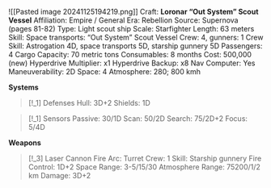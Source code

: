 ![[Pasted image 20241125194219.png]]
Craft: **Loronar “Out System” Scout Vessel**
Affiliation: Empire / General
Era: Rebellion
Source: Supernova (pages 81-82)
Type: Light scout ship
Scale: Starfighter
Length: 63 meters
Skill: Space transports: “Out System” Scout Vessel
Crew: 4, gunners: 1
Crew Skill: Astrogation 4D, space transports 5D, starship
gunnery 5D
Passengers: 4
Cargo Capacity: 70 metric tons
Consumables: 8 months
Cost: 500,000 (new)
Hyperdrive Multiplier: x1
Hyperdrive Backup: x8
Nav Computer: Yes
Maneuverability: 2D
Space: 4
Atmosphere: 280; 800 kmh

**Systems**
> [!_1] Defenses
> Hull: 3D+2
> Shields: 1D
> 

> [!_1] Sensors
> Passive: 30/1D
> Scan: 50/2D
> Search: 75/2D+2
> Focus: 5/4D

**Weapons**
> [!_3] Laser Cannon
> Fire Arc: Turret
> Crew: 1
> Skill: Starship gunnery
> Fire Control: 1D+2
> Space Range: 3-5/15/30
> Atmosphere Range: 75200/1/2 km
> Damage: 3D+2